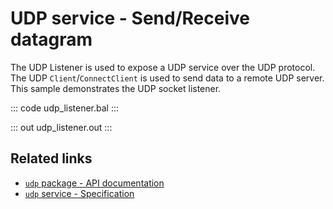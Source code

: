 # UDP service - Send/Receive datagram

The UDP Listener is used to expose a UDP service over the UDP protocol. The UDP `Client`/`ConnectClient` is used to send data to a remote UDP server. This sample demonstrates the UDP socket listener.

::: code udp_listener.bal :::

::: out udp_listener.out :::

## Related links
- [`udp` package - API documentation](https://lib.ballerina.io/ballerina/udp/latest)
- [`udp` service  - Specification](/spec/udp/#4-service)
